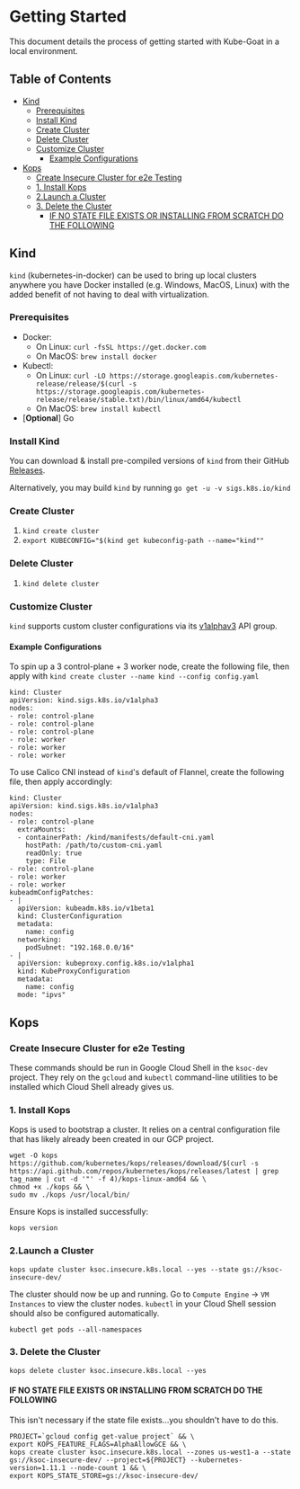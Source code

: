 # Getting Started

This document details the process of getting started with Kube-Goat in a local
environment.

## Table of Contents

<!-- vim-markdown-toc GFM -->

- [Kind](#kind)
  - [Prerequisites](#prerequisites)
  - [Install Kind](#install-kind)
  - [Create Cluster](#create-cluster)
  - [Delete Cluster](#delete-cluster)
  - [Customize Cluster](#customize-cluster)
    - [Example Configurations](#example-configurations)
- [Kops](#kops)
  - [Create Insecure Cluster for e2e Testing](#create-insecure-cluster-for-e2e-testing)
  - [1. Install Kops](#1-install-kops)
  - [2.Launch a Cluster](#2launch-a-cluster)
  - [3. Delete the Cluster](#3-delete-the-cluster)
    - [IF NO STATE FILE EXISTS OR INSTALLING FROM SCRATCH DO THE FOLLOWING](#if-no-state-file-exists-or-installing-from-scratch-do-the-following)

<!-- vim-markdown-toc -->

## Kind

`kind` (kubernetes-in-docker) can be used to bring up local clusters anywhere
you have Docker installed (e.g. Windows, MacOS, Linux) with the added benefit of
not having to deal with virtualization.

### Prerequisites

- Docker:
  - On Linux: `curl -fsSL https://get.docker.com`
  - On MacOS: `brew install docker`
- Kubectl:
  - On Linux:
    `curl -LO https://storage.googleapis.com/kubernetes-release/release/$(curl -s https://storage.googleapis.com/kubernetes-release/release/stable.txt)/bin/linux/amd64/kubectl`
  - On MacOS: `brew install kubectl`
- [**Optional**] Go

### Install Kind

You can download & install pre-compiled versions of `kind` from their GitHub
[Releases](https://github.com/kubernetes-sigs/kind/releases).

Alternatively, you may build `kind` by running `go get -u -v sigs.k8s.io/kind`

### Create Cluster

1. `kind create cluster`
1. `export KUBECONFIG="$(kind get kubeconfig-path --name="kind""`

### Delete Cluster

1. `kind delete cluster`

### Customize Cluster

`kind` supports custom cluster configurations via its
[v1alphav3](https://godoc.org/sigs.k8s.io/kind/pkg/cluster/config/v1alpha3) API
group.

#### Example Configurations

To spin up a 3 control-plane + 3 worker node, create the following file, then
apply with `kind create cluster --name kind --config config.yaml`

```
kind: Cluster
apiVersion: kind.sigs.k8s.io/v1alpha3
nodes:
- role: control-plane
- role: control-plane
- role: control-plane
- role: worker
- role: worker
- role: worker
```

To use Calico CNI instead of `kind`'s default of Flannel, create the following
file, then apply accordingly:

```
kind: Cluster
apiVersion: kind.sigs.k8s.io/v1alpha3
nodes:
- role: control-plane
  extraMounts:
  - containerPath: /kind/manifests/default-cni.yaml
    hostPath: /path/to/custom-cni.yaml
    readOnly: true
    type: File
- role: control-plane
- role: worker
- role: worker
kubeadmConfigPatches:
- |
  apiVersion: kubeadm.k8s.io/v1beta1
  kind: ClusterConfiguration
  metadata:
    name: config
  networking:
    podSubnet: "192.168.0.0/16"
- |
  apiVersion: kubeproxy.config.k8s.io/v1alpha1
  kind: KubeProxyConfiguration
  metadata:
    name: config
  mode: "ipvs"
```

## Kops

### Create Insecure Cluster for e2e Testing

These commands should be run in Google Cloud Shell in the `ksoc-dev` project.
They rely on the `gcloud` and `kubectl` command-line utilities to be installed
which Cloud Shell already gives us.

### 1. Install Kops

Kops is used to bootstrap a cluster. It relies on a central configuration file
that has likely already been created in our GCP project.

```
wget -O kops https://github.com/kubernetes/kops/releases/download/$(curl -s https://api.github.com/repos/kubernetes/kops/releases/latest | grep tag_name | cut -d '"' -f 4)/kops-linux-amd64 && \
chmod +x ./kops && \
sudo mv ./kops /usr/local/bin/
```

Ensure Kops is installed successfully:

```
kops version
```

### 2.Launch a Cluster

```
kops update cluster ksoc.insecure.k8s.local --yes --state gs://ksoc-insecure-dev/
```

The cluster should now be up and running. Go to `Compute Engine` ->
`VM Instances` to view the cluster nodes. `kubectl` in your Cloud Shell session
should also be configured automatically.

```
kubectl get pods --all-namespaces
```

### 3. Delete the Cluster

```
kops delete cluster ksoc.insecure.k8s.local --yes
```

#### IF NO STATE FILE EXISTS OR INSTALLING FROM SCRATCH DO THE FOLLOWING

This isn't necessary if the state file exists...you shouldn't have to do this.

```
PROJECT=`gcloud config get-value project` && \
export KOPS_FEATURE_FLAGS=AlphaAllowGCE && \
kops create cluster ksoc.insecure.k8s.local --zones us-west1-a --state gs://ksoc-insecure-dev/ --project=${PROJECT} --kubernetes-version=1.11.1 --node-count 1 && \
export KOPS_STATE_STORE=gs://ksoc-insecure-dev/
```
